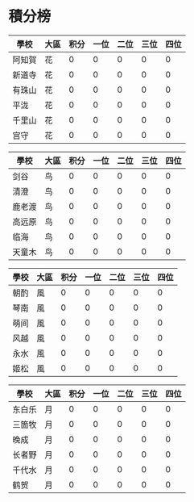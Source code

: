 # 積分榜


|學校|大區|积分|一位|二位|三位|四位|
|----|----|--|--|--|--|--|
|阿知賀|花|0|0|0|0|0|
|新道寺|花|0|0|0|0|0|
|有珠山|花|0|0|0|0|0|
|平泷|花|0|0|0|0|0|
|千里山|花|0|0|0|0|0|
|宫守|花|0|0|0|0|0|


|學校|大區|积分|一位|二位|三位|四位|
|----|----|--|--|--|--|--|
|剑谷|鸟|0|0|0|0|0|
|清澄|鸟|0|0|0|0|0|
|鹿老渡|鸟|0|0|0|0|0|
|高远原|鸟|0|0|0|0|0|
|临海|鸟|0|0|0|0|0|
|天童木|鸟|0|0|0|0|0|


|學校|大區|积分|一位|二位|三位|四位|
|----|----|--|--|--|--|--|
|朝酌|風|0|0|0|0|0|
|琴南|風|0|0|0|0|0|
|萌间|風|0|0|0|0|0|
|风越|風|0|0|0|0|0|
|永水|風|0|0|0|0|0|
|姬松|風|0|0|0|0|0|


|學校|大區|积分|一位|二位|三位|四位|
|----|----|--|--|--|--|--|
|东白乐|月|0|0|0|0|0|
|三箇牧|月|0|0|0|0|0|
|晚成|月|0|0|0|0|0|
|长者野|月|0|0|0|0|0|
|千代水|月|0|0|0|0|0|
|鹤贺|月|0|0|0|0|0|
